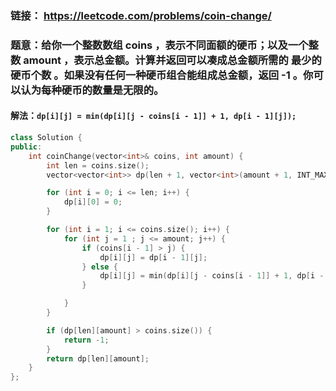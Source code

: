### 链接： https://leetcode.com/problems/coin-change/

### 题意：给你一个整数数组 coins ，表示不同面额的硬币；以及一个整数 amount ，表示总金额。计算并返回可以凑成总金额所需的 最少的硬币个数 。如果没有任何一种硬币组合能组成总金额，返回 -1 。你可以认为每种硬币的数量是无限的。

#### 解法：`dp[i][j] = min(dp[i][j - coins[i - 1]] + 1, dp[i - 1][j]);`

```c++
class Solution {
public:
    int coinChange(vector<int>& coins, int amount) {
        int len = coins.size();
        vector<vector<int>> dp(len + 1, vector<int>(amount + 1, INT_MAX));

        for (int i = 0; i <= len; i++) {
            dp[i][0] = 0;
        }

        for (int i = 1; i <= coins.size(); i++) {
            for (int j = 1 ; j <= amount; j++) {
                if (coins[i - 1] > j) {
                    dp[i][j] = dp[i - 1][j];
                } else {
                    dp[i][j] = min(dp[i][j - coins[i - 1]] + 1, dp[i - 1][j]);
                }

            }
        }

        if (dp[len][amount] > coins.size()) {
            return -1;
        }
        return dp[len][amount];
    }
};
```

